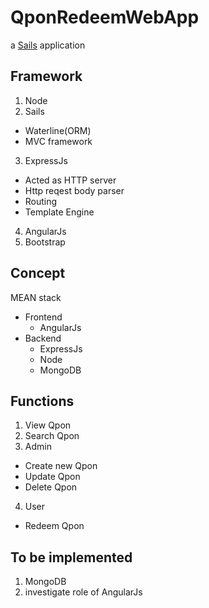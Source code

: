 # QponRedeemWebApp

a [Sails](http://sailsjs.org) application

## Framework
1. Node
2. Sails
- Waterline(ORM)
- MVC framework
3. ExpressJs
- Acted as HTTP server
- Http reqest body parser
- Routing
- Template Engine
4. AngularJs
5. Bootstrap

## Concept
MEAN stack
- Frontend 
  - AngularJs
- Backend
  - ExpressJs
  - Node
  - MongoDB

## Functions
1. View Qpon
2. Search Qpon
3. Admin
- Create new Qpon
- Update Qpon
- Delete Qpon
4. User
- Redeem Qpon

## To be implemented
1. MongoDB
2. investigate role of AngularJs
